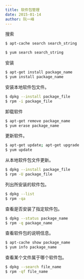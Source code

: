 ```yaml
---
title: 软件包管理
date: 2015-01-14
author: 阮一峰
---
```


搜索

```bash
$ apt-cache search search_string

$ yum search search_string
```

安装

```bash
$ apt-get install package_name
$ yum install package_name
```

安装本地软件包文件。

```bash
$ dpkg --install package_file
$ rpm -i package_file
```

卸载软件

```bash
$ apt-get remove package_name
$ yum erase package_name
```

更新软件。

```bash
$ apt-get update; apt-get upgrade
$ yum update
```

从本地软件包文件更新。

```bash
$ dpkg --install package_file
$ rpm -U package_file
```

列出所安装的软件包。

```bash
$ dpkg --list
$ rpm -qa
```

查看是否安装了指定软件包。

```bash
$ dpkg --status package_name
$ rpm -q package_name
```

查看软件包的说明信息。

```bash
$ apt-cache show package_name
$ yum info package_name
```

查看某个文件属于哪个软件包。

```bash
$ dpkg --search file_name
$ rpm -qf file_name
```

